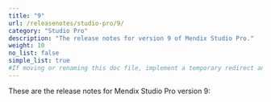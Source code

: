 ```yaml
---
title: "9"
url: /releasenotes/studio-pro/9/
category: "Studio Pro"
description: "The release notes for version 9 of Mendix Studio Pro."
weight: 10
no_list: false
simple_list: true
#If moving or renaming this doc file, implement a temporary redirect and let the respective team know they should update the URL in the product. See Mapping to Products for more details.
---
```


These are the release notes for Mendix Studio Pro version 9:


